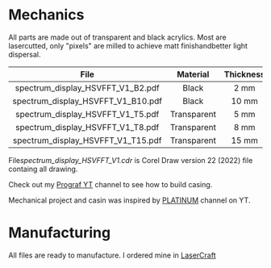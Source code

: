 # Mechanics

All parts are made out of transparent and black acrylics. Most are lasercutted, only "pixels" are milled to achieve matt finishandbetter light dispersal.

|File|Material|Thickness|
|:-:|:-:|:-:|
|spectrum_display_HSVFFT_V1_B2.pdf|Black|2 mm|
|spectrum_display_HSVFFT_V1_B10.pdf|Black|10 mm|
|spectrum_display_HSVFFT_V1_T5.pdf|Transparent|5 mm|
|spectrum_display_HSVFFT_V1_T8.pdf|Transparent|8 mm|
|spectrum_display_HSVFFT_V1_T15.pdf|Transparent|15 mm|

File*spectrum_display_HSVFFT_V1.cdr* is Corel Draw version 22 (2022) file containg all drawing.

Check out my [Prograf YT](https://www.youtube.com/channel/UCZFgL5xrtGkf4WiEQYAMehw) channel to see how to build casing.

Mechanical project and casin was inspired by [PLATINUM](https://www.youtube.com/c/PLATINUMKIT) channel on YT.

# Manufacturing

All files are ready to manufacture. I ordered mine in [LaserCraft](http://lasercraft.pl/)